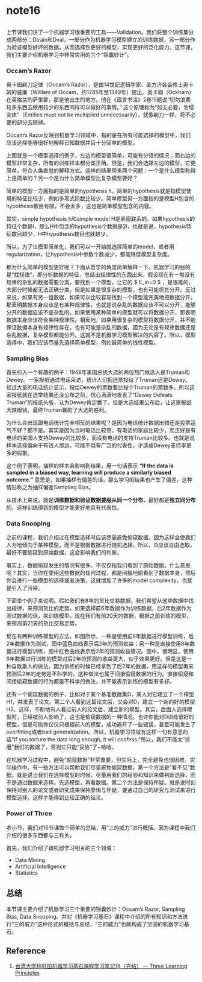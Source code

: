 # note16

## 

上节课我们讲了一个机器学习很重要的工具——Validation。我们将整个训练集分成两部分：Dtrain和Dval，一部分作为机器学习模型建立的训练数据，另一部分作为验证模型好坏的数据，从而选择到更好的模型，实现更好的泛化能力。这节课，我们主要介绍机器学习中非常实用的三个“锦囊妙计”。

### Occam’s Razor

奥卡姆剃刀定律（Occam’s Razor），是由14世纪逻辑学家、圣方济各会修士奥卡姆的威廉（William of Occam，约1285年至1349年）提出。奥卡姆（Ockham）在英格兰的萨里郡，那是他出生的地方。他在《箴言书注》2卷15题说“切勿浪费较多东西去做用较少的东西同样可以做好的事情。” 这个原理称为“如无必要，勿增实体”（Entities must not be multiplied unnecessarily），就像剃刀一样，将不必要的部分去除掉。

Occam’s Razor反映到机器学习领域中，指的是在所有可能选择的模型中，我们应该选择能够很好地解释已知数据并且十分简单的模型。

上图就是一个模型选择的例子，左边的模型很简单，可能有分错的情况；而右边的模型非常复杂，所有的训练样本都分类正确。但是，我们会选择左边的模型，它更简单，符合人类直觉的解释方式。这样的结果带来两个问题：一个是什么模型称得上是简单的？另一个是为什么简单模型比复杂模型要好？

简单的模型一方面指的是简单的hypothesis h，简单的hypothesis就是指模型使用的特征比较少，例如多项式阶数比较少。简单模型另一方面指的是模型H包含的hypothesis数目有限，不会太多，这也是简单模型包含的内容。

其实，simple hypothesis h和simple model H是紧密联系的。如果hypothesis的特征个数是l，那么H中包含的hypothesis个数就是2l，也就是说，hypothesis特征数目越少，H中hypothesis数目也就越少。

所以，为了让模型简单化，我们可以一开始就选择简单的model，或者用regularization，让hypothesis中参数个数减少，都能降低模型复杂度。

那为什么简单的模型更好呢？下面从哲学的角度简单解释一下。机器学习的目的是“找规律”，即分析数据的特征，总结出规律性的东西出来。假设现在有一堆没有规律的杂乱的数据需要分类，要找到一个模型，让它的 $ E_in=0 $ ，是很难的，大部分时候都无法正确分类，但是如果是很复杂的模型，也有可能将其分开。反过来说，如果有另一组数据，如果可以比较容易找到一个模型能完美地把数据分开，那表明数据本身应该是有某种规律性。也就是说杂乱的数据应该不可以分开，能够分开的数据应该不是杂乱的。如果使用某种简单的模型就可以将数据分开，那表明数据本身应该符合某种规律性。相反地，如果用很复杂的模型将数据分开，并不能保证数据本身有规律性存在，也有可能是杂乱的数据，因为无论是有规律数据还是杂乱数据，复杂模型都能分开。这就不是机器学习模型解决的内容了。所以，模型选择中，我们应该尽量先选择简单模型，例如最简单的线性模型。

### Sampling Bias

首先引入一个有趣的例子：1948年美国总统大选的两位热门候选人是Truman和Dewey。一家报纸通过电话采访，统计人们把选票投给了Truman还是Dewey。经过大量的电话统计显示，投给Dewey的票数要比投个Truman的票数多，所以这家报纸就在选举结果还没公布之前，信心满满地发表了“Dewey Defeats Truman”的报纸头版，认为Dewey肯定赢了。但是大选结果公布后，让这家报纸大跌眼镜，最终Truman赢的了大选的胜利。

为什么会出现跟电话统计完全相反的结果呢？是因为电话统计数据出错还是投票运气不好？都不是。其实是因为当时电话比较贵，有电话的家庭比较少，而正好是有电话的美国人支持Dewey的比较多，而没有电话的支持Truman比较多。也就是说样本选择偏向于有钱人那边，可能不具有广泛的代表性，才造成Dewey支持率更多的假象。

这个例子表明，抽样的样本会影响到结果，用一句话表示 **“If the data is sampled in a biased way, learning will produce a similarly biased outcome.”** 意思是，如果抽样有偏差的话，那么学习的结果也产生了偏差，这种情形称之为抽样偏差Sampling Bias。

从技术上来说，就是**训练数据和验证数据要服从同一个分布**，最好都是**独立同分布**的，这样训练得到的模型才能更好地具有代表性。

### Data Snooping

之前的课程，我们介绍过在模型选择时应该尽量避免偷窥数据，因为这样会使我们人为地倾向于某种模型，而不是根据数据进行随机选择。所以，Φ应该自由选取，最好不要偷窥到原始数据，这会影响我们的判断。

事实上，数据偷窥发生的情况有很多，不仅仅指我们看到了原始数据。什么意思呢？其实，当你在使用这些数据的任何过程，都是间接地偷看到了数据本身，然后你会进行一些模型的选择或者决策，这就增加了许多的model complexity，也就是引入了污染。

下面举个例子来说明。假如我们有8年的货比交易数据，我们希望从这些数据中找出规律，来预测货比的走势。如果选择前6年数据作为训练数据，后2年数据作为测试数据的话，来训练模型。现在我们有前20天的数据，根据之前训练的模型，来预测第21天的货比交易走势。

现在有两种训练模型的方法，如图所示，一种是使用前6年数据进行模型训练，后2年数据作为测试，图中蓝色曲线表示后2年的预测收益；另一种是直接使用8年数据进行模型训练，图中红色曲线表示后2年的预测收益情况。图中，很明显，使用8年数据进行训练的模型对后2年的预测的收益更大，似乎效果更好。但是这是一种自欺欺人的做法，因为训练的时候已经拿到了后2年的数据，用这样的模型再来预测后2年的走势是不科学的。这种做法也属于间接偷窥数据的行为。直接偷窥和间接偷窥数据的行为都是不科学的做法，并不能表示训练的模型有多好。

还有一个偷窥数据的例子，比如对于某个基准数据集D，某人对它建立了一个模型H1，并发表了论文。第二个人看到这篇论文后，又会对D，建立一个新的好的模型H2。这样，不断地有人看过前人的论文后，建立新的模型。其实，后面人选择模型时，已经被前人影响了，这也是偷窥数据的一种情况。也许你能对D训练很好的模型，但是可能你仅仅只根据前人的模型，成功避开了一些错误，甚至可能发生了overfitting或者bad generalization。所以，机器学习领域有这样一句有意思的话“If you torture the data long enough, it will confess.”所以，我们不能太“折磨”我们的数据了，否则它只能“妥协”了~哈哈。

在机器学习过程中，避免“偷窥数据”非常重要，但实际上，完全避免也很困难。实际操作中，有一些方法可以帮助我们尽量避免偷窥数据。第一个方法是“看不见”数据。就是说当我们在选择模型的时候，尽量用我们的经验和知识来做判断选择，而不是通过数据来选择。先选模型，再看数据。第二个方法是保持怀疑。就是说时刻保持对别人的论文或者研究成果保持警惕与怀疑，要通过自己的研究与测试来进行模型选择，这样才能得到比较正确的结论。

### Power of Three

本小节，我们对16节课做个简单的总结，用“三的威力”进行概括。因为课程中我们介绍的很多东西都与三有关。

首先，我们介绍了跟机器学习相关的三个领域：

- Data Mining
- Artificial Intelligence
- Statistics

## 总结

本节课主要介绍了机器学习三个重要的锦囊妙计：Occam’s Razor, Sampling Bias, Data Snooping。并对《机器学习基石》课程中介绍的所有知识和方法进行“三的威力”这种形式的概括与总结，“三的威力”也就构成了坚固的机器学习基石。

## Reference

1. [台湾大学林轩田机器学习基石课程学习笔记16（完结） -- Three Learning Principles](http://blog.csdn.net/red_stone1/article/details/72870520)